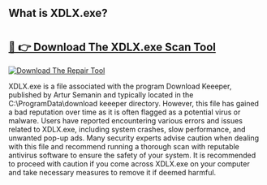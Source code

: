 ## What is XDLX.exe? 

# <h2><a href="https://exedetect.com/download.php?XDLX.exe">🔗 👉 Download The XDLX.exe Scan Tool</a></h2>

[![Download The Repair Tool](https://exedetect.com/download-button.jpg)](https://exedetect.com/download.php?XDLX.exe)

XDLX.exe is a file associated with the program Download Keeeper, published by Artur Semanin and typically located in the C:\ProgramData\download keeeper directory. However, this file has gained a bad reputation over time as it is often flagged as a potential virus or malware. Users have reported encountering various errors and issues related to XDLX.exe, including system crashes, slow performance, and unwanted pop-up ads. Many security experts advise caution when dealing with this file and recommend running a thorough scan with reputable antivirus software to ensure the safety of your system. It is recommended to proceed with caution if you come across XDLX.exe on your computer and take necessary measures to remove it if deemed harmful.